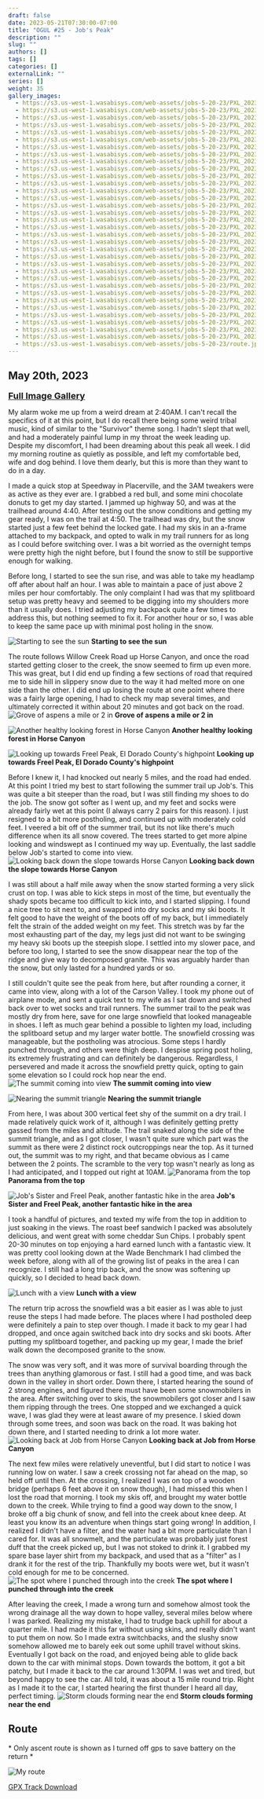 ```yaml
---
draft: false
date: 2023-05-21T07:30:00-07:00
title: "OGUL #25 - Job's Peak"
description: ""
slug: ""
authors: []
tags: []
categories: []
externalLink: ""
series: []
weight: 35
gallery_images:
  - https://s3.us-west-1.wasabisys.com/web-assets/jobs-5-20-23/PXL_20230520_121006097.jpg
  - https://s3.us-west-1.wasabisys.com/web-assets/jobs-5-20-23/PXL_20230520_121417238.jpg
  - https://s3.us-west-1.wasabisys.com/web-assets/jobs-5-20-23/PXL_20230520_121915499.jpg
  - https://s3.us-west-1.wasabisys.com/web-assets/jobs-5-20-23/PXL_20230520_123639102.jpg
  - https://s3.us-west-1.wasabisys.com/web-assets/jobs-5-20-23/PXL_20230520_124354853.jpg
  - https://s3.us-west-1.wasabisys.com/web-assets/jobs-5-20-23/PXL_20230520_125208218.jpg
  - https://s3.us-west-1.wasabisys.com/web-assets/jobs-5-20-23/PXL_20230520_125628085.jpg
  - https://s3.us-west-1.wasabisys.com/web-assets/jobs-5-20-23/PXL_20230520_135530640.jpg
  - https://s3.us-west-1.wasabisys.com/web-assets/jobs-5-20-23/PXL_20230520_140952627.jpg
  - https://s3.us-west-1.wasabisys.com/web-assets/jobs-5-20-23/PXL_20230520_142735835.jpg
  - https://s3.us-west-1.wasabisys.com/web-assets/jobs-5-20-23/PXL_20230520_151950124.jpg
  - https://s3.us-west-1.wasabisys.com/web-assets/jobs-5-20-23/PXL_20230520_154505419.jpg
  - https://s3.us-west-1.wasabisys.com/web-assets/jobs-5-20-23/PXL_20230520_154509060.jpg
  - https://s3.us-west-1.wasabisys.com/web-assets/jobs-5-20-23/PXL_20230520_160247633.jpg
  - https://s3.us-west-1.wasabisys.com/web-assets/jobs-5-20-23/PXL_20230520_164244047.jpg
  - https://s3.us-west-1.wasabisys.com/web-assets/jobs-5-20-23/PXL_20230520_164246515.jpg
  - https://s3.us-west-1.wasabisys.com/web-assets/jobs-5-20-23/PXL_20230520_170245931.PANO.jpg
  - https://s3.us-west-1.wasabisys.com/web-assets/jobs-5-20-23/PXL_20230520_170442761.jpg
  - https://s3.us-west-1.wasabisys.com/web-assets/jobs-5-20-23/PXL_20230520_170447693.jpg
  - https://s3.us-west-1.wasabisys.com/web-assets/jobs-5-20-23/PXL_20230520_170455966.jpg
  - https://s3.us-west-1.wasabisys.com/web-assets/jobs-5-20-23/PXL_20230520_170504271.jpg
  - https://s3.us-west-1.wasabisys.com/web-assets/jobs-5-20-23/PXL_20230520_170511708.jpg
  - https://s3.us-west-1.wasabisys.com/web-assets/jobs-5-20-23/PXL_20230520_170814795.jpg
  - https://s3.us-west-1.wasabisys.com/web-assets/jobs-5-20-23/PXL_20230520_174324917.jpg
  - https://s3.us-west-1.wasabisys.com/web-assets/jobs-5-20-23/PXL_20230520_174327328.jpg
  - https://s3.us-west-1.wasabisys.com/web-assets/jobs-5-20-23/PXL_20230520_183745390.jpg
  - https://s3.us-west-1.wasabisys.com/web-assets/jobs-5-20-23/PXL_20230520_190924074.MP.jpg
  - https://s3.us-west-1.wasabisys.com/web-assets/jobs-5-20-23/PXL_20230520_190927892.jpg
  - https://s3.us-west-1.wasabisys.com/web-assets/jobs-5-20-23/PXL_20230520_193855545.jpg
  - https://s3.us-west-1.wasabisys.com/web-assets/jobs-5-20-23/PXL_20230520_200125871.jpg
  - https://s3.us-west-1.wasabisys.com/web-assets/jobs-5-20-23/PXL_20230520_200142117.jpg
  - https://s3.us-west-1.wasabisys.com/web-assets/jobs-5-20-23/PXL_20230520_200145071.jpg
  - https://s3.us-west-1.wasabisys.com/web-assets/jobs-5-20-23/PXL_20230520_201406653.jpg
  - https://s3.us-west-1.wasabisys.com/web-assets/jobs-5-20-23/route.jpg
---
```


## May 20th, 2023

<a href="../galleries/jobs-gallery/"><font size="4"><b>Full Image Gallery</b></font></a>

My alarm woke me up from a weird dream at 2:40AM. I can't recall the specifics of it at this point, but I do recall there being some weird tribal music, kind of similar to the "Survivor" theme song. I hadn't slept that well, and had a moderately painful lump in my throat the week leading up. Despite my discomfort, I had been dreaming about this peak all week. I did my morning routine as quietly as possible, and left my comfortable bed, wife and dog behind. I love them dearly, but this is more than they want to do in a day.

I made a quick stop at Speedway in Placerville, and the 3AM tweakers were as active as they ever are. I grabbed a red bull, and some mini chocolate donuts to get my day started. I jammed up highway 50, and was at the trailhead around 4:40. After testing out the snow conditions and getting my gear ready, I was on the trail at 4:50. The trailhead was dry, but the snow started just a few feet behind the locked gate. I had my skis in an a-frame attached to my backpack, and opted to walk in my trail runners for as long as I could before switching over. I was a bit worried as the overnight temps were pretty high the night before, but I found the snow to still be supportive enough for walking. 

Before long, I started to see the sun rise, and was able to take my headlamp off after about half an hour. I was able to maintain a pace of just above 2 miles per hour comfortably. The only complaint I had was that my splitboard setup was pretty heavy and seemed to be digging into my shoulders more than it usually does. I tried adjusting my backpack quite a few times to address this, but nothing seemed to fix it. For another hour or so, I was able to keep the same pace up with minimal post holing in the snow.

![Starting to see the sun](https://s3.us-west-1.wasabisys.com/web-assets/jobs-5-20-23/PXL_20230520_121006097.jpg?classes=shadow)
**Starting to see the sun**

The route follows Willow Creek Road up Horse Canyon, and once the road started getting closer to the creek, the snow seemed to firm up even more. This was great, but I did end up finding a few sections of road that required me to side hill in slippery snow due to the way it had melted more on one side than the other. I did end up losing the route at one point where there was a fairly large opening, I had to check my map several times, and ultimately corrected it within about 20 minutes and got back on the road. 
![Grove of aspens a mile or 2 in ](https://s3.us-west-1.wasabisys.com/web-assets/jobs-5-20-23/PXL_20230520_121915499.jpg?classes=shadow)
**Grove of aspens a mile or 2 in**

![Another healthy looking forest in Horse Canyon ](https://s3.us-west-1.wasabisys.com/web-assets/jobs-5-20-23/PXL_20230520_123639102.jpg?classes=shadow)
**Another healthy looking forest in Horse Canyon**

![Looking up towards Freel Peak, El Dorado County's highpoint](https://s3.us-west-1.wasabisys.com/web-assets/jobs-5-20-23/PXL_20230520_142735835.jpg?classes=shadow)
**Looking up towards Freel Peak, El Dorado County's highpoint**

Before I knew it, I had knocked out nearly 5 miles, and the road had ended. At this point I tried my best to start following the summer trail up Job's. This was quite a bit steeper than the road, but I was still finding my shoes to do the job. The snow got softer as I went up, and my feet and socks were already fairly wet at this point (I always carry 2 pairs for this reason). I just resigned to a bit more postholing, and continued up with moderately cold feet. I veered a bit off of the summer trail, but its not like there's much difference when its all snow covered. The trees started to get more alpine looking and windswept as I continued my way up. Eventually, the last saddle below Job's started to come into view.
![Looking back down the slope towards Horse Canyon](https://s3.us-west-1.wasabisys.com/web-assets/jobs-5-20-23/PXL_20230520_154505419.jpg?classes=shadow)
**Looking back down the slope towards Horse Canyon**

I was still about a half mile away when the snow started forming a very slick crust on top. I was able to kick steps in most of the time, but eventually the shady spots became too difficult to kick into, and I started slipping. I found a nice tree to sit next to, and swapped into dry socks and my ski boots. It felt good to have the weight of the boots off of my back, but I immediately felt the strain of the added weight on my feet. This stretch was by far the most exhausting part of the day, my legs just did not want to be swinging my heavy ski boots up the steepish slope. I settled into my slower pace, and before too long, I started to see the snow disappear near the top of the ridge and give way to decomposed granite. This was arguably harder than the snow, but only lasted for a hundred yards or so. 

I still couldn't quite see the peak from here, but after rounding a corner, it came into view, along with a lot of the Carson Valley. I took my phone out of airplane mode, and sent a quick text to my wife as I sat down and switched back over to wet socks and trail runners. The summer trail to the peak was mostly dry from here, save for one large snowfield that looked manageable in shoes. I left as much gear behind a possible to lighten my load, including the splitboard setup and my larger water bottle. The snowfield crossing was manageable, but the postholing was atrocious. Some steps I hardly punched through, and others were thigh deep. I despise spring post holing, its extremely frustrating and can definitely be dangerous. Regardless, I persevered and made it across the snowfield pretty quick, opting to gain some elevation so I could rock hop near the end.
![The summit coming into view](https://s3.us-west-1.wasabisys.com/web-assets/jobs-5-20-23/PXL_20230520_174324917.jpg?classes=shadow)
**The summit coming into view**

![Nearing the summit triangle](https://s3.us-west-1.wasabisys.com/web-assets/jobs-5-20-23/PXL_20230520_164244047.jpg?classes=shadow)
**Nearing the summit triangle**

From here, I was about 300 vertical feet shy of the summit on a dry trail. I made relatively quick work of it, although I was definitely getting pretty gassed from the miles and altitude. The trail snaked along the side of the summit triangle, and as I got closer, I wasn't quite sure which part was the summit as there were 2 distinct rock outcroppings near the top. As it turned out, the summit was to my right, and that became obvious as I came between the 2 points. The scramble to the very top wasn't nearly as long as I had anticipated, and I topped out right at 10AM.
![Panorama from the top](https://s3.us-west-1.wasabisys.com/web-assets/jobs-5-20-23/PXL_20230520_170245931.PANO.jpg?classes=shadow)
**Panorama from the top**

![Job's Sister and Freel Peak, another fantastic hike in the area](https://s3.us-west-1.wasabisys.com/web-assets/jobs-5-20-23/PXL_20230520_170447693.jpg?classes=shadow)
**Job's Sister and Freel Peak, another fantastic hike in the area**

I took a handful of pictures, and texted my wife from the top in addition to just soaking in the views. The roast beef sandwich I packed was absolutely delicious, and went great with some cheddar Sun Chips. I probably spent 20-30 minutes on top enjoying a hard earned lunch with a fantastic view. It was pretty cool looking down at the Wade Benchmark I had climbed the week before, along with all of the growing list of peaks in the area I can recognize. I still had a long trip back, and the snow was softening up quickly, so I decided to head back down. 

![Lunch with a view](https://s3.us-west-1.wasabisys.com/web-assets/jobs-5-20-23/PXL_20230520_170814795.jpg?classes=shadow)
**Lunch with a view**

The return trip across the snowfield was a bit easier as I was able to just reuse the steps I had made before. The places where I had postholed deep were definitely a pain to step over though. I made it back to my gear I had dropped, and once again switched back into dry socks and ski boots. After putting my splitboard together, and packing up my gear, I made the brief walk down the decomposed granite to the snow. 

The snow was very soft, and it was more of survival boarding through the trees than anything glamorous or fast. I still had a good time, and was back down in the valley in short order. Down there, I started hearing the sound of 2 strong engines, and figured there must have been some snowmobilers in the area. After switching over to skis, the snowmobilers got closer and I saw them ripping through the trees. One stopped and we exchanged a quick wave, I was glad they were at least aware of my presence. I skied down through some trees, and soon was back on the road. It was baking hot down there, and I started needing to drink a lot more water.
![Looking back at Job from Horse Canyon](https://s3.us-west-1.wasabisys.com/web-assets/jobs-5-20-23/PXL_20230520_183745390.jpg?classes=shadow)
**Looking back at Job from Horse Canyon**

The next few miles were relatively uneventful, but I did start to notice I was running low on water. I saw a creek crossing not far ahead on the map, so held off until then. At the crossing, I realized I was on top of a wooden bridge (perhaps 6 feet above it on snow though), I had missed this when I lost the road that morning. I took my skis off, and brought my water bottle down to the creek. While trying to find a good way down to the snow, I broke off a big chunk of snow, and fell into the creek about knee deep. At least you know its an adventure when things start going wrong! In addition, I realized I didn't have a filter, and the water had a bit more particulate than I cared for. It was all snowmelt, and the particulate was probably just forest duff that the creek picked up, but I was not stoked to drink it. I grabbed my spare base layer shirt from my backpack, and used that as a "filter" as I drank it for the rest of the trip. Thankfully my boots were wet, but it wasn't cold enough for me to be concerned.
![The spot where I punched through into the creek](https://s3.us-west-1.wasabisys.com/web-assets/jobs-5-20-23/PXL_20230520_190927892.jpg?classes=shadow)
**The spot where I punched through into the creek**

After leaving the creek, I made a wrong turn and somehow almost took the wrong drainage all the way down to hope valley, several miles below where I was parked. Realizing my mistake, I had to trudge back uphill for about a quarter mile. I had made it this far without using skins, and really didn't want to put them on now. So I made extra switchbacks, and the slushy snow somehow allowed me to barely eek out some uphill travel without skins. Eventually I got back on the road, and enjoyed being able to glide back down to the car with minimal stops. Down towards the bottom, it got a bit patchy, but I made it back to the car around 1:30PM. I was wet and tired, but beyond happy to see the car. All told, it was about a 15 mile round trip. Right as I made it to the car, I started hearing the first thunder I heard all day, perfect timing.
![Storm clouds forming near the end](https://s3.us-west-1.wasabisys.com/web-assets/jobs-5-20-23/PXL_20230520_200145071.jpg?classes=shadow)
**Storm clouds forming near the end**

## Route
\* Only ascent route is shown as I turned off gps to save battery on the return \*

![My route](https://s3.us-west-1.wasabisys.com/web-assets/jobs-5-20-23/route.jpg?classes=shadow)

[GPX Track Download](https://s3.us-west-1.wasabisys.com/web-assets/jobs-5-20-23/jobs-5-20-23.gpx)
